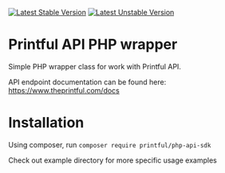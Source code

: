 [![Latest Stable Version](https://poser.pugx.org/printful/php-api-sdk/v/stable.svg)](https://packagist.org/packages/printful/php-api-sdk)
[![Latest Unstable Version](https://poser.pugx.org/printful/php-api-sdk/v/unstable.svg)](https://packagist.org/packages/printful/php-api-sdk)

# Printful API PHP wrapper

Simple PHP wrapper class for work with Printful API.

API endpoint documentation can be found here: https://www.theprintful.com/docs

# Installation

Using composer, run `composer require printful/php-api-sdk`

Check out example directory for more specific usage examples
